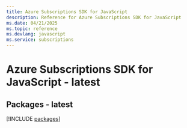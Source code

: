 ```yaml
---
title: Azure Subscriptions SDK for JavaScript
description: Reference for Azure Subscriptions SDK for JavaScript
ms.date: 04/21/2025
ms.topic: reference
ms.devlang: javascript
ms.service: subscriptions
---
```

# Azure Subscriptions SDK for JavaScript - latest
## Packages - latest
[!INCLUDE [packages](subscriptions-index.md)]